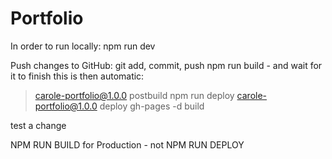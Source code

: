 # Portfolio

In order to run locally:
npm run dev

Push changes to GitHub:
git add, commit, push
npm run build - and wait for it to finish
this is then automatic:
> carole-portfolio@1.0.0 postbuild
> npm run deploy
> carole-portfolio@1.0.0 deploy
> gh-pages -d build


test a change

NPM RUN BUILD for Production - not NPM RUN DEPLOY

<!-- Deployed - week 16 - Paris App - changed repository name -->
<!-- Deployed - week 15 - Dog api - changed repository name -->
<!-- Deployed - week 14 - Movie Reviews - changed repository name -->
<!-- Deployed - week 12 - Butterflies - changed repository name *** -->
<!-- Deployed - week 11 - Tic-Tac-Toe - changed repository name -->
<!-- Deployed - week 10 - Dinner Planner  - changed repository name -->
<!-- Deployed - week 8 - The Nina Story - changed repository name -->
<!-- Deployed - week 9 - Digital Portfolio - changed repository name -->

<!-- Castle Rock - add video - Changed Repo Name -->
<!-- Soap Scents - add video - working on backend -->

<!-- Deployed - week 13 - Boring - don't use or add functionality - login form -->
<!-- week 7 - not deployed on github - The Nina Story HTML - DON'T USE -->
<!-- week 6 - not deployed on github - War Card Game -->
<!-- week 5 - not deployed on github - Album and Songs -->
<!-- week 4 - array practice - DONT NEED -->
<!-- week 3 - github practice - DONT NEED -->
<!-- week 2  NADA -->
<!-- week 1  NADA -->

<!-- Beaches - add video -->
<!-- Men's Salon - add video test -->
<!-- code pen -->

   <!-- - - - - - - - - - - - Mobile - - - - - - - - - - - ->
    <!-- <nav id="mobile-nav">
        <h2 class="left-logo">Carole Tierney</h2>
    </nav>

    <section class="mobile-icon-container">
        <a title="Contact Me" href="https://www.linkedin.com" class="contact-icon" style="color: white" target="_blank"><i
                class="fab fa-linkedin"></i></a>
        <a title="View GitHub" href="https://www.github.com" class="contact-icon" style="color: white" target="_blank"><i
                class="fab fa-github"></i></a>
        <a title="View Resume" target="_blank" href="dist/Assets/Resume 2023.pdf" class="contact-icon"
            style="color: white">Resume</a>
    </section> -->

